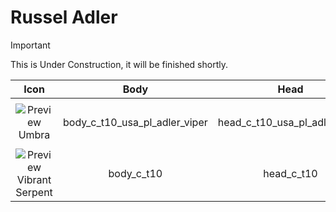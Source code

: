 # Russel Adler
 > [!Important]
 > This is Under Construction, it will be finished shortly.
 > 

| Icon | Body | Head | Arms
| :--: | :--: | :--: | :--:
| | | | | 
| ![Preview](https://static.wikia.nocookie.net/callofduty/images/d/d0/Adler_Umbra_Skin_BO6.png/revision/latest?cb=20241119185549) <br>Umbra | body_c_t10_usa_pl_adler_viper | head_c_t10_usa_pl_adler_viper | vm_c_t10_usa_pl_adler_viper |
| | | | | 
| ![Preview](https://upload.wikimedia.org/wikipedia/commons/a/a3/Image-not-found.png) <br>Vibrant Serpent | body_c_t10 | head_c_t10 | vm_c_t10 |

